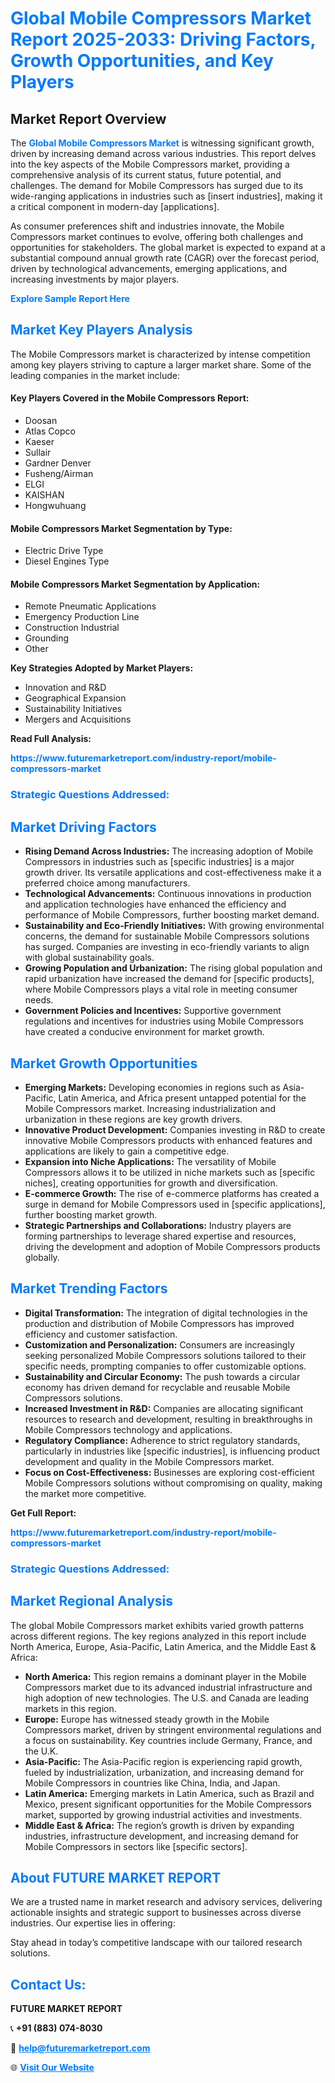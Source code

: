<h1 style="color: #007BFF;">Global Mobile Compressors Market Report 2025-2033: Driving Factors, Growth Opportunities, and Key Players</h1>

<section id="overview">
<h2>Market Report Overview</h2>
<p>The <a href="https://www.futuremarketreport.com/industry-report/mobile-compressors-market" style="color: #007BFF; text-decoration: none;"><strong>Global Mobile Compressors Market</strong></a> is witnessing significant growth, driven by increasing demand across various industries. This report delves into the key aspects of the Mobile Compressors market, providing a comprehensive analysis of its current status, future potential, and challenges. The demand for Mobile Compressors has surged due to its wide-ranging applications in industries such as [insert industries], making it a critical component in modern-day [applications].</p>
<p>As consumer preferences shift and industries innovate, the Mobile Compressors market continues to evolve, offering both challenges and opportunities for stakeholders. The global market is expected to expand at a substantial compound annual growth rate (CAGR) over the forecast period, driven by technological advancements, emerging applications, and increasing investments by major players.</p>
</section>

<section id="overview">
<p><a href="https://www.futuremarketreport.com/request-sample/reportId=60313" style="color: #007BFF; text-decoration: none;"><strong>Explore Sample Report Here</strong></a></p>
</section>

<section id="key-players">
<h2 style="color: #007BFF;">Market Key Players Analysis</h2>
<p>The Mobile Compressors market is characterized by intense competition among key players striving to capture a larger market share. Some of the leading companies in the market include:</p>
<h4>Key Players Covered in the Mobile Compressors Report:</h4>
<ul><li>Doosan</li><li>Atlas Copco</li><li>Kaeser</li><li>Sullair</li><li>Gardner Denver</li><li>Fusheng/Airman</li><li>ELGI</li><li>KAISHAN</li><li>Hongwuhuang</li></ul>
<h4>Mobile Compressors Market Segmentation by Type:</h4>
<ul><li>Electric Drive Type</li><li>Diesel Engines Type</li></ul>

<h4>Mobile Compressors Market Segmentation by Application:</h4>
<ul><li>Remote Pneumatic Applications</li><li>Emergency Production Line</li><li>Construction Industrial</li><li>Grounding</li><li>Other</li></ul>
<p><strong>Key Strategies Adopted by Market Players:</strong></p>
<ul>
<li>Innovation and R&D</li>
<li>Geographical Expansion</li>
<li>Sustainability Initiatives</li>
<li>Mergers and Acquisitions</li>
</ul>
</section>

<section>
<p><strong>Read Full Analysis: </strong></p><a href="https://www.futuremarketreport.com/industry-report/mobile-compressors-market" style="color: #007BFF; text-decoration: none;"><strong>https://www.futuremarketreport.com/industry-report/mobile-compressors-market</strong></a>
<h3 style="color: #007BFF;">Strategic Questions Addressed:</h3>
</section>

<section id="driving-factors">
<h2 style="color: #007BFF;">Market Driving Factors</h2>
<ul>
<li><strong>Rising Demand Across Industries:</strong> The increasing adoption of Mobile Compressors in industries such as [specific industries] is a major growth driver. Its versatile applications and cost-effectiveness make it a preferred choice among manufacturers.</li>
<li><strong>Technological Advancements:</strong> Continuous innovations in production and application technologies have enhanced the efficiency and performance of Mobile Compressors, further boosting market demand.</li>
<li><strong>Sustainability and Eco-Friendly Initiatives:</strong> With growing environmental concerns, the demand for sustainable Mobile Compressors solutions has surged. Companies are investing in eco-friendly variants to align with global sustainability goals.</li>
<li><strong>Growing Population and Urbanization:</strong> The rising global population and rapid urbanization have increased the demand for [specific products], where Mobile Compressors plays a vital role in meeting consumer needs.</li>
<li><strong>Government Policies and Incentives:</strong> Supportive government regulations and incentives for industries using Mobile Compressors have created a conducive environment for market growth.</li>
</ul>
</section>

<section id="growth-opportunities">
<h2 style="color: #007BFF;">Market Growth Opportunities</h2>
<ul>
<li><strong>Emerging Markets:</strong> Developing economies in regions such as Asia-Pacific, Latin America, and Africa present untapped potential for the Mobile Compressors market. Increasing industrialization and urbanization in these regions are key growth drivers.</li>
<li><strong>Innovative Product Development:</strong> Companies investing in R&D to create innovative Mobile Compressors products with enhanced features and applications are likely to gain a competitive edge.</li>
<li><strong>Expansion into Niche Applications:</strong> The versatility of Mobile Compressors allows it to be utilized in niche markets such as [specific niches], creating opportunities for growth and diversification.</li>
<li><strong>E-commerce Growth:</strong> The rise of e-commerce platforms has created a surge in demand for Mobile Compressors used in [specific applications], further boosting market growth.</li>
<li><strong>Strategic Partnerships and Collaborations:</strong> Industry players are forming partnerships to leverage shared expertise and resources, driving the development and adoption of Mobile Compressors products globally.</li>
</ul>
</section>

<section id="trending-factors">
<h2 style="color: #007BFF;">Market Trending Factors</h2>
<ul>
<li><strong>Digital Transformation:</strong> The integration of digital technologies in the production and distribution of Mobile Compressors has improved efficiency and customer satisfaction.</li>
<li><strong>Customization and Personalization:</strong> Consumers are increasingly seeking personalized Mobile Compressors solutions tailored to their specific needs, prompting companies to offer customizable options.</li>
<li><strong>Sustainability and Circular Economy:</strong> The push towards a circular economy has driven demand for recyclable and reusable Mobile Compressors solutions.</li>
<li><strong>Increased Investment in R&D:</strong> Companies are allocating significant resources to research and development, resulting in breakthroughs in Mobile Compressors technology and applications.</li>
<li><strong>Regulatory Compliance:</strong> Adherence to strict regulatory standards, particularly in industries like [specific industries], is influencing product development and quality in the Mobile Compressors market.</li>
<li><strong>Focus on Cost-Effectiveness:</strong> Businesses are exploring cost-efficient Mobile Compressors solutions without compromising on quality, making the market more competitive.</li>
</ul>
</section>

<section>
<p><strong>Get Full Report: </strong></p><a href="https://www.futuremarketreport.com/industry-report/mobile-compressors-market" style="color: #007BFF; text-decoration: none;"><strong>https://www.futuremarketreport.com/industry-report/mobile-compressors-market</strong></a>
<h3 style="color: #007BFF;">Strategic Questions Addressed:</h3>
</section>


<section id="regional-analysis">
<h2 style="color: #007BFF;">Market Regional Analysis</h2>
<p>The global Mobile Compressors market exhibits varied growth patterns across different regions. The key regions analyzed in this report include North America, Europe, Asia-Pacific, Latin America, and the Middle East & Africa:</p>
<ul>
<li><strong>North America:</strong> This region remains a dominant player in the Mobile Compressors market due to its advanced industrial infrastructure and high adoption of new technologies. The U.S. and Canada are leading markets in this region.</li>
<li><strong>Europe:</strong> Europe has witnessed steady growth in the Mobile Compressors market, driven by stringent environmental regulations and a focus on sustainability. Key countries include Germany, France, and the U.K.</li>
<li><strong>Asia-Pacific:</strong> The Asia-Pacific region is experiencing rapid growth, fueled by industrialization, urbanization, and increasing demand for Mobile Compressors in countries like China, India, and Japan.</li>
<li><strong>Latin America:</strong> Emerging markets in Latin America, such as Brazil and Mexico, present significant opportunities for the Mobile Compressors market, supported by growing industrial activities and investments.</li>
<li><strong>Middle East & Africa:</strong> The region’s growth is driven by expanding industries, infrastructure development, and increasing demand for Mobile Compressors in sectors like [specific sectors].</li>
</ul>
</section>

<footer>
<h2 style="color: #007BFF;">About FUTURE MARKET REPORT</h2>
<p>We are a trusted name in market research and advisory services, delivering actionable insights and strategic support to businesses across diverse industries. Our expertise lies in offering:</p>

<p>Stay ahead in today’s competitive landscape with our tailored research solutions.</p>

<h2 style="color: #007BFF;">Contact Us:</h2>
<p><strong>FUTURE MARKET REPORT</strong></p>
<p>📞 <strong>+91 (883) 074-8030</strong></p>
<p>📧 <strong><a href="mailto:help@futuremarketreport.com" style="color: #007BFF;">help@futuremarketreport.com</a></strong></p>
<p>🌐 <strong><a href="https://www.futuremarketreport.com/" style="color: #007BFF;">Visit Our Website</a></strong></p>
</footer>
